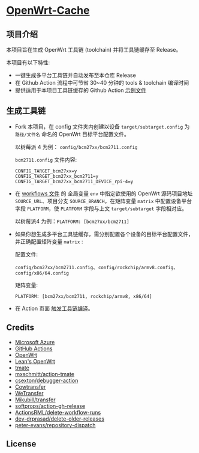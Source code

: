 # [OpenWrt-Cache](https://github.com/SuLingGG/OpenWrt-Cache)

## 项目介绍

本项目旨在生成 OpenWrt 工具链 (toolchain) 并将工具链缓存至 Release。

本项目有以下特性:

- 一键生成多平台工具链并自动发布至本仓库 Release
- 在 Github Action 流程中可节省 30~40 分钟的 tools & toolchain 编译时间
- 提供适用于本项目工具链缓存的 Github Action [示例文件](https://github.com/SuLingGG/OpenWrt-Toolchain/blob/main/.github/workflows/coolsnowwolf-lede-example.yml)

## 生成工具链

- Fork 本项目，在 config 文件夹内创建以设备 `target/subtarget.config` 为 `路径/文件名` 命名的 OpenWrt 目标平台配置文件。

  以树莓派 4 为例： `config/bcm27xx/bcm2711.config`

  `bcm2711.config` 文件内容:

  ```
  CONFIG_TARGET_bcm27xx=y
  CONFIG_TARGET_bcm27xx_bcm2711=y
  CONFIG_TARGET_bcm27xx_bcm2711_DEVICE_rpi-4=y
  ```

- 在 [workflows 文件](https://github.com/SuLingGG/OpenWrt-Toolchain/blob/main/.github/workflows/coolsnowwolf-lede-master-toolchain.yml) 的 全局变量 `env` 中指定欲使用的 OpenWrt 源码项目地址 `SOURCE_URL`、项目分支 `SOURCE_BRANCH`，在矩阵变量 `matrix` 中配置设备平台字段 `PLATFORM`，使 `PLATFORM` 字段与上文 `target/subtarget` 字段相对应。

  以树莓派4 为例：`PLATFORM: [bcm27xx/bcm2711]`

- 如果你想生成多平台工具链缓存，需分别配置各个设备的目标平台配置文件，并正确配置矩阵变量 `matrix` :

  配置文件:

  `config/bcm27xx/bcm2711.config`、`config/rockchip/armv8.config`、`config/x86/64.config`

  矩阵变量:

  `PLATFORM: [bcm27xx/bcm2711, rockchip/armv8, x86/64]`

- 在 Action 页面 [触发工具链编译](https://p3terx.com/archives/github-actions-manual-trigger.html#toc_7)。

## Credits

- [Microsoft Azure](https://azure.microsoft.com)
- [GitHub Actions](https://github.com/features/actions)
- [OpenWrt](https://github.com/openwrt/openwrt)
- [Lean's OpenWrt](https://github.com/coolsnowwolf/lede)
- [tmate](https://github.com/tmate-io/tmate)
- [mxschmitt/action-tmate](https://github.com/mxschmitt/action-tmate)
- [csexton/debugger-action](https://github.com/csexton/debugger-action)
- [Cowtransfer](https://cowtransfer.com)
- [WeTransfer](https://wetransfer.com/)
- [Mikubill/transfer](https://github.com/Mikubill/transfer)
- [softprops/action-gh-release](https://github.com/softprops/action-gh-release)
- [ActionsRML/delete-workflow-runs](https://github.com/ActionsRML/delete-workflow-runs)
- [dev-drprasad/delete-older-releases](https://github.com/dev-drprasad/delete-older-releases)
- [peter-evans/repository-dispatch](https://github.com/peter-evans/repository-dispatch)

## License
